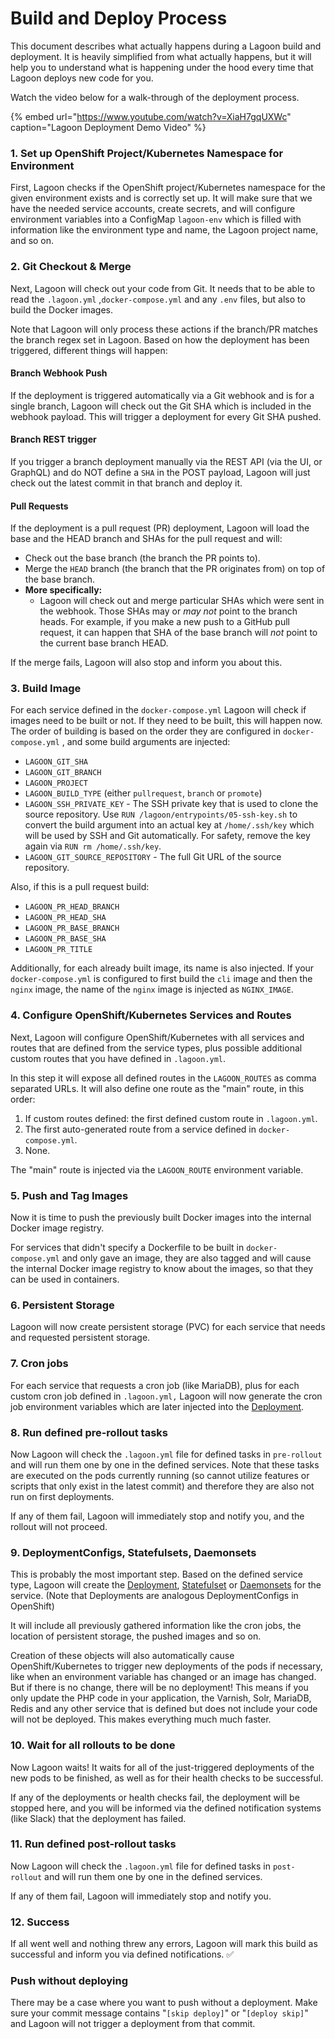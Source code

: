 # Build and Deploy Process

This document describes what actually happens during a Lagoon build and deployment. It is heavily simplified from what actually happens, but it will help you to understand what is happening under the hood every time that Lagoon deploys new code for you.

Watch the video below for a walk-through of the deployment process.

{% embed url="https://www.youtube.com/watch?v=XiaH7gqUXWc" caption="Lagoon Deployment Demo Video" %}

### 1. Set up OpenShift Project/Kubernetes Namespace for Environment

First, Lagoon checks if the OpenShift project/Kubernetes namespace for the given environment exists and is correctly set up. It will make sure that we have the needed service accounts, create secrets, and will configure environment variables into a ConfigMap `lagoon-env` which is filled with information like the environment type and name, the Lagoon project name, and so on.

### 2. Git Checkout & Merge

Next, Lagoon will check out your code from Git. It needs that to be able to read the `.lagoon.yml` ,`docker-compose.yml` and any `.env` files, but also to build the Docker images.

Note that Lagoon will only process these actions if the branch/PR matches the branch regex set in Lagoon. Based on how the deployment has been triggered, different things will happen:

#### **Branch Webhook Push**

If the deployment is triggered automatically via a Git webhook and is for a single branch, Lagoon will check out the Git SHA which is included in the webhook payload. This will trigger a deployment for every Git SHA pushed.

#### **Branch REST trigger**

If you trigger a branch deployment manually via the REST API \(via the UI, or GraphQL\) and do NOT define a `SHA` in the POST payload, Lagoon will just check out the latest commit in that branch and deploy it.

#### **Pull Requests**

If the deployment is a pull request \(PR\) deployment, Lagoon will load the base and the HEAD branch and SHAs for the pull request and will:

* Check out the base branch \(the branch the PR points to\).
* Merge the `HEAD` branch \(the branch that the PR originates from\) on top of the base branch.
* **More specifically:**
  * Lagoon will check out and merge particular SHAs which were sent in the webhook. Those SHAs may or _may not_ point to the branch heads. For example, if you make a new push to a GitHub pull request, it can happen that SHA of the base branch will _not_ point to the current base branch HEAD.

If the merge fails, Lagoon will also stop and inform you about this.

### 3. Build Image

For each service defined in the `docker-compose.yml` Lagoon will check if images need to be built or not. If they need to be built, this will happen now. The order of building is based on the order they are configured in `docker-compose.yml` , and some build arguments are injected:

* `LAGOON_GIT_SHA`
* `LAGOON_GIT_BRANCH`
* `LAGOON_PROJECT`
* `LAGOON_BUILD_TYPE` \(either `pullrequest`, `branch` or `promote`\)
* `LAGOON_SSH_PRIVATE_KEY` - The SSH private key that is used to clone the source repository. Use `RUN /lagoon/entrypoints/05-ssh-key.sh` to convert the build argument into an actual key at `/home/.ssh/key` which will be used by SSH and Git automatically. For safety, remove the key again via `RUN rm /home/.ssh/key`.
* `LAGOON_GIT_SOURCE_REPOSITORY` - The full Git URL of the source repository.

Also, if this is a pull request build:

* `LAGOON_PR_HEAD_BRANCH`
* `LAGOON_PR_HEAD_SHA`
* `LAGOON_PR_BASE_BRANCH`
* `LAGOON_PR_BASE_SHA`
* `LAGOON_PR_TITLE`

Additionally, for each already built image, its name is also injected. If your `docker-compose.yml` is configured to first build the `cli` image and then the `nginx` image, the name of the `nginx` image is injected as `NGINX_IMAGE`.

### 4. Configure OpenShift/Kubernetes Services and Routes

Next, Lagoon will configure OpenShift/Kubernetes with all services and routes that are defined from the service types, plus possible additional custom routes that you have defined in `.lagoon.yml`.

In this step it will expose all defined routes in the `LAGOON_ROUTES` as comma separated URLs. It will also define one route as the "main" route, in this order:

1. If custom routes defined: the first defined custom route in `.lagoon.yml`.
2. The first auto-generated route from a service defined in `docker-compose.yml`.
3. None.

The "main" route is injected via the `LAGOON_ROUTE` environment variable.

### 5. Push and Tag Images

Now it is time to push the previously built Docker images into the internal Docker image registry.

For services that didn't specify a Dockerfile to be built in `docker-compose.yml` and only gave an image, they are also tagged and will cause the internal Docker image registry to know about the images, so that they can be used in containers.

### 6. Persistent Storage

Lagoon will now create persistent storage \(PVC\) for each service that needs and requested persistent storage.

### 7. Cron jobs

For each service that requests a cron job \(like MariaDB\), plus for each custom cron job defined in `.lagoon.yml,` Lagoon will now generate the cron job environment variables which are later injected into the [Deployment](https://docs.openshift.com/container-platform/4.4/applications/deployments/what-deployments-are.html#deployments-and-deploymentconfigs_what-deployments-are).

### 8. Run defined pre-rollout tasks

Now Lagoon will check the `.lagoon.yml` file for defined tasks in `pre-rollout` and will run them one by one in the defined services. Note that these tasks are executed on the pods currently running \(so cannot utilize features or scripts that only exist in the latest commit\) and therefore they are also not run on first deployments.

If any of them fail, Lagoon will immediately stop and notify you, and the rollout will not proceed.

### 9. DeploymentConfigs, Statefulsets, Daemonsets

This is probably the most important step. Based on the defined service type, Lagoon will create the [Deployment](https://docs.openshift.com/container-platform/4.4/applications/deployments/what-deployments-are.html#deployments-and-deploymentconfigs_what-deployments-are), [Statefulset](https://kubernetes.io/docs/concepts/workloads/controllers/statefulset/) or [Daemonsets](https://kubernetes.io/docs/concepts/workloads/controllers/daemonset/) for the service. \(Note that Deployments are analogous DeploymentConfigs in OpenShift\)

It will include all previously gathered information like the cron jobs, the location of persistent storage, the pushed images and so on.

Creation of these objects will also automatically cause OpenShift/Kubernetes to trigger new deployments of the pods if necessary, like when an environment variable has changed or an image has changed. But if there is no change, there will be no deployment! This means if you only update the PHP code in your application, the Varnish, Solr, MariaDB, Redis and any other service that is defined but does not include your code will not be deployed. This makes everything much much faster.

### 10. Wait for all rollouts to be done

Now Lagoon waits! It waits for all of the just-triggered deployments of the new pods to be finished, as well as for their health checks to be successful.

If any of the deployments or health checks fail, the deployment will be stopped here, and you will be informed via the defined notification systems \(like Slack\) that the deployment has failed.

### 11. Run defined post-rollout tasks

Now Lagoon will check the `.lagoon.yml` file for defined tasks in `post-rollout` and will run them one by one in the defined services.

If any of them fail, Lagoon will immediately stop and notify you.

### 12. Success

If all went well and nothing threw any errors, Lagoon will mark this build as successful and inform you via defined notifications. ✅

### Push without deploying

There may be a case where you want to push without a deployment. Make sure your commit message contains "`[skip deploy]`" or "`[deploy skip]`" and Lagoon will not trigger a deployment from that commit.

